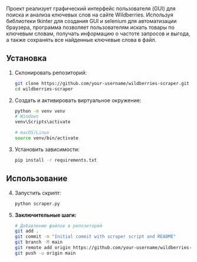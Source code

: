 Проект реализует графический интерфейс пользователя (GUI) для поиска и анализа ключевых слов на сайте Wildberries. Используя библиотеки tkinter для создания GUI и selenium для автоматизации браузера, программа позволяет пользователям искать товары по ключевым словам, получать информацию о частоте запросов и выгода, а также сохранять все найденные ключевые слова в файл.

## Установка

1. Склонировать репозиторий:
    ```bash
    git clone https://github.com/your-username/wildberries-scraper.git
    cd wildberries-scraper
    ```

2. Создать и активировать виртуальное окружение:
    ```bash
    python -m venv venv
    # Windows
    venv\Scripts\activate

    # macOS/Linux
    source venv/bin/activate
    ```

3. Установить зависимости:
    ```bash
    pip install -r requirements.txt
    ```

## Использование

4. Запустить скрипт:
    ```bash
    python scraper.py
    ```

5. **Заключительные шаги:**

    ```bash
    # Добавление файлов в репозиторий
    git add .
    git commit -m "Initial commit with scraper script and README"
    git branch -M main
    git remote add origin https://github.com/your-username/wildberries-scraper.git
    git push -u origin main
    ```
